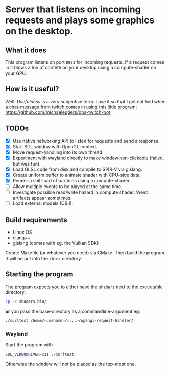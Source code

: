 # Server that listens on incoming requests and plays some graphics on the desktop.

## What it does

This program listens on port `8081` for incoming requests. If a request comes in
it blows a ton of confetti on your desktop using a compute-shader on your GPU.

## How is it useful?

Well. *Usefulness* is a very subjective term. I use it so that
I get notified when a chat-message from twitch comes in using this little program:
https://github.com/michaeleggers/obs-twitch-bot.

## TODOs

- [x] Use native networking API to listen for requests and send a response.
- [x] Start SDL window with OpenGL context.
- [x] Move request-handling into its own thread.
- [x] Experiment with wayland directly to make window non-clickable (failed, but was fun).
- [x] Load GLSL code from disk and compile to SPIR-V via glslang.
- [x] Create uniform buffer to animate shader with CPU-side data.
- [x] Render a shit-load of particles using a compute-shader.
- [ ] Allow multiple events to be played at the same time.
- [ ] Investigate possible read/write hazard in compute shader. Weird artifacts appear sometimes.
- [ ] Load external models (OBJ).

## Build requirements

- Linux OS
- clang++
- glslang (comes with eg. the Vulkan SDK)

Create Makefile (or whatever you need) via CMake. Then build the program. It will be put into the `/bin/` directory.

## Starting the program

The program expects you to either have the `shaders` next to the executable directory:

```bash
cp -r shaders bin/
```

**or** you pass the base-directory as a commandline-argument eg:

```bash
./curltest /home/<usename>/<...>/opengl-request-handler/
```

### Wayland

Start the program with
```bash
SDL_VIDEODRIVER=x11 ./curltest
```
Otherwise the window will not be placed as the top-most one.



